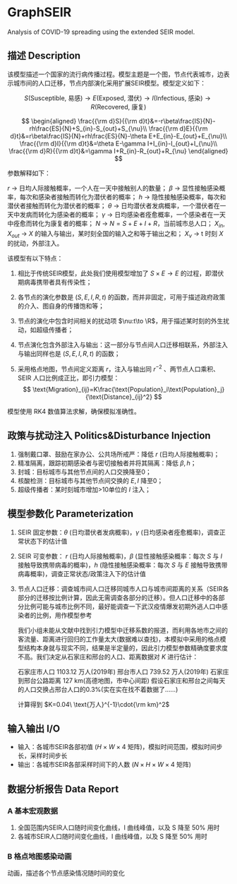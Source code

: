 # GraphSEIR
Analysis of COVID-19 spreading using the extended SEIR model.

## 描述 Description

该模型描述一个国家的流行病传播过程。模型主题是一个图，节点代表城市，边表示城市间的人口迁移，节点内部演化采用扩展SEIR模型。模型定义如下：

$$
S(\text{Susceptible, 易感})\to E(\text{Exposed, 潜伏})\to I(\text{Infectious, 感染})\to R(\text{Recovered, 康复})
$$

$$
\begin{aligned}
\frac{{\rm d}S}{{\rm d}t}&=-r\beta\frac{IS}{N}-rh\frac{ES}{N}+S_{in}-S_{out}+S_{\nu}\\
\frac{{\rm d}E}{{\rm d}t}&=r\beta\frac{IS}{N}+rh\frac{ES}{N}-\theta E+E_{in}-E_{out}+E_{\nu}\\
\frac{{\rm d}I}{{\rm d}t}&=\theta E-\gamma I+I_{in}-I_{out}+I_{\nu}\\
\frac{{\rm d}R}{{\rm d}t}&=\gamma I+R_{in}-R_{out}+R_{\nu}
\end{aligned}
$$

参数解释如下：

$r$ -> 日均人际接触概率，一个人在一天中接触别人的数量；
$\beta$ -> 显性接触感染概率，每次和感染者接触而转化为潜伏者的概率；
$h$ -> 隐性接触感染概率，每次和潜伏者接触而转化为潜伏者的概率；
$\theta$ -> 日均潜伏者发病概率，一个潜伏者在一天中发病而转化为感染者的概率；
$\gamma$ -> 日均感染者痊愈概率，一个感染者在一天中痊愈而转化为康复者的概率；
$N$ -> $N=S+E+I+R$，当前城市总人口；
$X_{in},X_{out}$ -> $X$ 的输入与输出，某时刻全国的输入之和等于输出之和；
$X_{\nu}$ -> t 时刻 $X$ 的扰动，外部注入。

该模型有以下特点：

1. 相比于传统SEIR模型，此处我们使用模型增加了 $S\times E\to E$ 的过程，即潜伏期病毒携带者具有传染性；

2. 各节点的演化参数是 $(S,E,I,R,t)$ 的函数，而并非固定，可用于描述政府政策的介入、图自身的传播饱和等；

3. 节点的演化中包含时间相关的扰动项 $\nu:t\to \R$，用于描述某时刻的外生扰动，如超级传播者；

4. 节点演化包含外部注入与输出：这一部分与节点间人口迁移相联系，外部注入与输出同样也是 $(S,E,I,R,t)$ 的函数；

5. 采用格点地图，节点间定义距离 $r$，注入与输出同 $r^{-2}$ 、两节点人口乘积、 SEIR 人口比例成正比，即引力模型：
   $$
   \text{Migration}_{ij}=K\frac{\text{Population}_i\text{Population}_j}{\text{Distance}_{ij}^2}
   $$

模型使用 RK4 数值算法求解，确保模拟准确性。

## 政策与扰动注入 Politics&Disturbance Injection

1. 强制戴口罩、鼓励在家办公、公共场所戒严：降低 $r$ (日均人际接触概率)；
2. 精准隔离，跟踪初期感染者与密切接触者并将其隔离：降低 $\beta,h$；
3. 封城：目标城市与其他节点间的人口交换降至0；
4. 核酸检测：目标城市与其他节点间交换的 $E,I$ 降至0；
5. 超级传播者：某时刻城市增加>10单位的 $I$ 注入；

## 模型参数化 Parameterization

1. SEIR 固定参数：$\theta$ (日均潜伏者发病概率)，$\gamma$ (日均感染者痊愈概率)，调查正常状态下的估计值

2. SEIR 可变参数： $r$ (日均人际接触概率)，$\beta$ (显性接触感染概率：每次 $S$ 与 $I$ 接触导致携带病毒的概率)，$h$ (隐性接触感染概率：每次 $S$ 与 $E$ 接触导致携带病毒概率)，调查正常状态/政策注入下的估计值

3. 节点人口迁移：调查城市间人口迁移同城市人口与城市间距离的关系（SEIR各部分的迁移按比例计算，因此无需调查各部分的迁移）。但人口迁移中的各部分比例可能与城市比例不同，最好能调查一下武汉疫情爆发初期外逃人口中感染者的比例，用作模型参考

   我们小组未能从文献中找到引力模型中迁移系数的报道，而利用各地市之间的客流量、距离进行回归的工作量太大(数据难以查找)，本模拟中采用的格点模型结构本身就与现实不同，结果是半定量的，因此引力模型参数精确度要求度不高。我们决定从石家庄和邢台的人口、距离数据对 $K$ 进行估计：

   石家庄市人口 1103.12 万人(2019年)
   邢台市人口 739.52 万人(2019年)
   石家庄到邢台公路距离 127 km(高德地图，市中心间距)
   假设石家庄和邢台之间每天的人口交换占邢台人口的0.3%(实在实在找不着数据了……)

   计算得到 $K=0.04\ \text{万人}^{-1}\cdot{\rm km}^2$

## 输入输出 I/O

- 输入：各城市SEIR各部初值 ($H\times W\times4$ 矩阵)，模拟时间范围，模拟时间步长，采样时间步长
- 输出：各城市SEIR各部采样时间下的人数 ($N\times H\times W\times4$ 矩阵)

## 数据分析报告 Data Report

### A 基本宏观数据

1. 全国范围内SEIR人口随时间变化曲线，I 曲线峰值，以及 S 降至 50% 用时
2. 各城市SEIR人口随时间变化曲线，I 曲线峰值，以及 S 降至 50% 用时

### B 格点地图感染动画

动画，描述各个节点感染情况随时间的变化